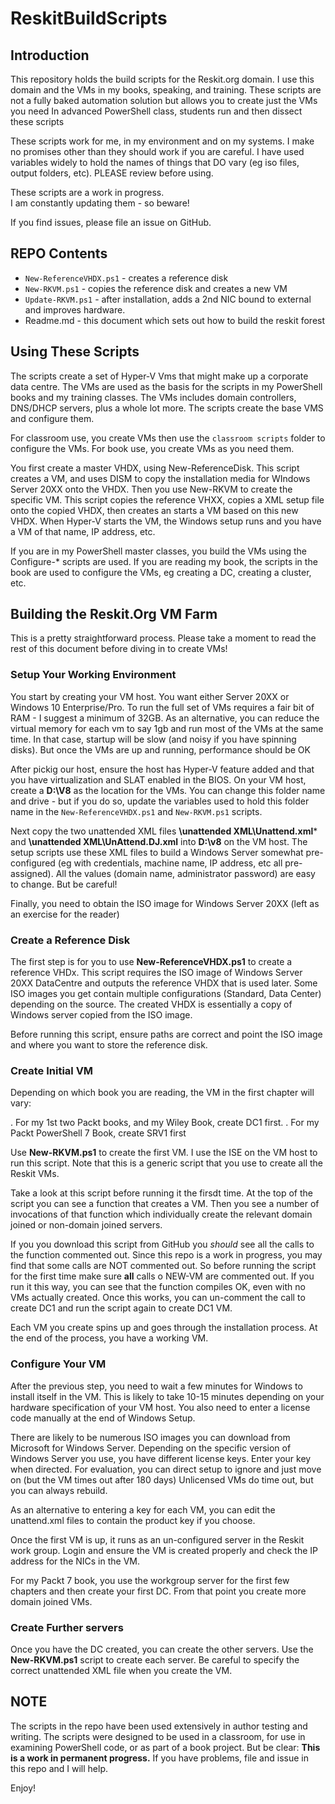 # ReskitBuildScripts

## Introduction

This repository holds the build scripts for the Reskit.org domain.
I use this domain and the VMs in my books, speaking, and training.
These scripts are not a fully baked automation solution but allows you to create just the VMs you need
In advanced PowerShell class, students run and then dissect these scripts

These scripts work for me, in my environment and on my systems.
I make no promises other than they should work if you are careful.
I have used variables widely to hold the names of things that DO vary (eg iso files, output folders, etc).
PLEASE review before using.

These scripts are a work in progress.  
I am constantly updating them - so beware!

If you find issues, please file an issue on GitHub.

## REPO Contents

* `New-ReferenceVHDX.ps1` - creates a reference disk
* `New-RKVM.ps1` - copies the reference disk and creates a new VM
* `Update-RKVM.ps1` - after installation, adds a 2nd NIC bound to external and improves hardware.
* Readme.md - this document which sets out how to build the reskit forest

## Using These Scripts

The scripts create a set of Hyper-V Vms that might make up a corporate data centre.
The VMs are used as the basis for the scripts in my PowerShell books and my training classes.
The VMs includes domain controllers, DNS/DHCP servers, plus a whole lot more.
The scripts create the base VMS and configure them.

For classroom use, you create VMs then use the `classroom scripts` folder to configure the VMs.
For book use, you create VMs as you need them.

You first create a master VHDX, using New-ReferenceDisk. This script creates a VM, and uses DISM to copy the installation media for WIndows Server 20XX onto the VHDX.
Then you use New-RKVM to create the specific VM. This script copies the reference VHXX, copies a XML setup file onto the copied VHDX, then creates an starts a VM based on this new VHDX. 
When Hyper-V starts the VM, the Windows setup runs and you have a VM of that name, IP address, etc.

If you are in my PowerShell master classes, you build the VMs using the Configure-* scripts are used.
If you are reading my book, the scripts in the book are used to configure the VMs, eg creating a DC, creating a cluster, etc.

## Building the Reskit.Org VM Farm

This is a pretty straightforward process.
Please take a moment to read the rest of this document before diving in to create VMs!

### Setup Your Working Environment

You start by creating your VM host. 
You want either Server 20XX or Windows 10 Enterprise/Pro.
To run the full set of VMs requires a fair bit of RAM - I suggest a minimum of 32GB.
As an alternative, you can reduce the virtual memory for each vm to say 1gb and run most of the VMs at the same time.
In that case, startup will be slow (and noisy if you have spinning disks).
But once the VMs are up and running, performance should be OK

After pickig our host, ensure the host has Hyper-V feature added and that you have virtualization and SLAT enabled in the BIOS.
On your VM host, create a **D:\V8** as the location for the VMs.
You can change this folder name and drive - but if you do so, update the variables used to hold this folder name in the `New-ReferenceVHDX.ps1` and `New-RKVM.ps1` scripts.

Next copy the two unattended XML files **\unattended XML\Unattend.xml*** and **\unattended XML\UnAttend.DJ.xml** into **D:\v8** on the VM host.
The setup scripts use these XML files to build a Windows Server somewhat pre-configured (eg with credentials, machine name, IP address, etc all pre-assigned).
All the values (domain name, administrator password) are easy to change.
But be careful!

Finally, you need to obtain the ISO image for Windows Server 20XX (left as an exercise for the reader)

### Create a Reference Disk

The first step is for you to use **New-ReferenceVHDX.ps1** to create a reference VHDx.
This script requires the ISO image of Windows Server 20XX DataCentre and outputs the reference VHDX that is used later.
Some ISO images you get contain multiple configurations (Standard, Data Center) depending on the source.
The created VHDX is essentially a copy of Windows server copied from the ISO image.

Before running this script, ensure paths are correct and point the ISO image and where you want to store the reference disk.

### Create Initial VM
Depending on which book you are reading, the VM in the first chapter will vary:

. For my 1st two Packt books, and my Wiley Book, create DC1 first.
. For my Packt PowerShell 7 Book, create SRV1 first

Use **New-RKVM.ps1** to create the first VM. 
I use the ISE on the VM host to run this script. 
Note that this is a generic script that you use to create all the Reskit VMs.

Take a look at this script before running it the firsdt time.
At the top of the script you can see a function that creates a VM. 
Then you see a number of invocations of that function which individually create the relevant domain joined or non-domain joined servers.

If you you download this script from GitHub you _should_ see all the calls to the function commented out.
Since this repo is a work in progress, you may find that some calls are NOT commented out.
So before running the script for the first time make sure **all** calls o NEW-VM are commented out.
If you run it this way, you can see that the function compiles OK, even with no VMs actually created.
Once this works, you can un-comment the call to create DC1 and run the script again to create DC1 VM.

Each VM you create spins up and goes through the installation process. 
At the end of the process, you have a working VM.
 

### Configure Your VM

After the previous step, you need to wait a few minutes for Windows to install itself in the VM.
This is likely to take 10-15 minutes depending on your hardware specification of your VM host.
You also need to enter a license code manually at the end of Windows Setup.

There are likely to be numerous ISO images you can download from Microsoft for Windows Server.
Depending on the specific version of Windows Server you use, you have different license keys.
Enter your key when directed. 
For evaluation, you can direct setup to ignore and just move on (but the VM times out after 180 days)
Unlicensed VMs do time out, but you can always rebuild.

As an alternative to entering a key for each VM, you can edit the unattend.xml files to contain the product key if you choose.

Once the first VM is up, it runs as an un-configured server in the Reskit work group.
Login and ensure the VM is created properly and check the IP address for the NICs in the VM.

For my Packt 7 book, you use the workgroup server for the first few chapters and then create your first DC.
From that point you create more domain joined VMs.


### Create Further servers

Once you have the DC created, you can create the other servers.
Use the **New-RKVM.ps1** script to create each server.
Be careful to specify the correct unattended XML file when you create the VM.

## NOTE

The scripts in the repo have been used extensively in author testing and writing.
The scripts were designed to be used in a classroom, for use in examining PowerShell code, or as part of a book project.
But be clear: **This is a work in permanent progress.**
If you have problems, file and issue in this repo and I will help.

Enjoy!
